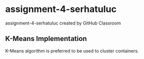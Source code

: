 # assignment-4-serhatuluc
assignment-4-serhatuluc created by GitHub Classroom

K-Means Implementation
--------------------------------------------------------------
K-Means algorithm is preferred to be used to cluster containers. 
